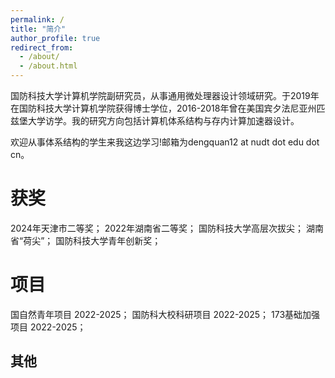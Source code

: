 ```yaml
---
permalink: /
title: "简介"
author_profile: true
redirect_from: 
  - /about/
  - /about.html
---
```


国防科技大学计算机学院副研究员，从事通用微处理器设计领域研究。于2019年在国防科技大学计算机学院获得博士学位，2016-2018年曾在美国宾夕法尼亚州匹兹堡大学访学。我的研究方向包括计算机体系结构与存内计算加速器设计。

欢迎从事体系结构的学生来我这边学习!邮箱为dengquan12 at nudt dot edu dot cn。

<!-- I am an Associate Professor in the School of Computer Science and Technology at National University of Defense Technology. Before that, I received my PhD in the School of Computer Science and Technology at National University of Defense Technology in 2019. I was also a visiting PhD student in the Computer Science Department at University of Pittsburgh, Pittsburgh, PA, USA. My research interest are computer architecture and processing-in-memory accelerator.  -->

<!-- 发表
====== -->


获奖
======


2024年天津市二等奖；
2022年湖南省二等奖；
国防科技大学高层次拔尖；
湖南省“荷尖”；
国防科技大学青年创新奖；



项目
======

国自然青年项目   2022-2025；
国防科大校科研项目 2022-2025；
173基础加强项目 2022-2025；


其他
------
<!-- More info about configuring Academic Pages can be found in [the guide](https://academicpages.github.io/markdown/), the [growing wiki](https://github.com/academicpages/academicpages.github.io/wiki), and you can always [ask a question on GitHub](https://github.com/academicpages/academicpages.github.io/discussions). The [guides for the Minimal Mistakes theme](https://mmistakes.github.io/minimal-mistakes/docs/configuration/) (which this theme was forked from) might also be helpful. -->
